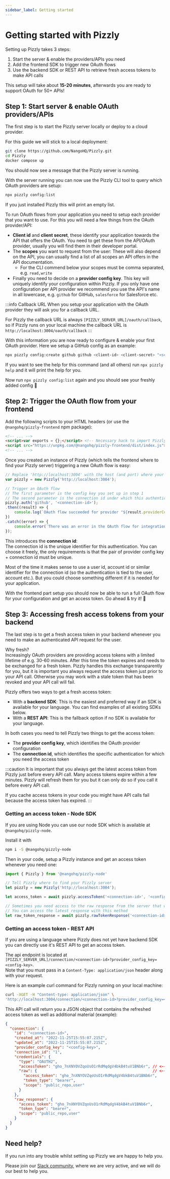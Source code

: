 ```yaml
---
sidebar_label: Getting started
---
```


# Getting started with Pizzly

Setting up Pizzly takes 3 steps:
1. Start the server & enable the providers/APIs you need
2. Add the frontend SDK to trigger new OAuth flows
3. Use the backend SDK or REST API to retrieve fresh access tokens to make API calls

This setup will take about **15-20 minutes**, afterwards you are ready to support OAuth for 50+ APIs!

## Step 1: Start server & enable OAuth providers/APIs
The first step is to start the Pizzly server locally or deploy to a cloud provider.

For this guide we will stick to a local deployment:
```bash
git clone https://github.com/NangoHQ/Pizzly.git
cd Pizzly
docker compose up
```

You should now see a message that the Pizzly server is running.

With the server running you can now use the Pizzly CLI tool to query which OAuth providers are setup:
```bash
npx pizzly config:list
```
If you just installed Pizzly this will print an empty list.

To run OAuth flows from your application you need to setup each provider that you want to use. For this you will need a few things from the OAuth provider/API:
- **Client id** and **client secret**, these identify your application towards the API that offers the OAuth. You need to get these from the API/OAuth provider, usually you will find them in their developer portal.
- The **scopes** you want to request from the user: These will also depend on the API, you can usually find a list of all scopes an API offers in the API documentation.
    - For the CLI commend below your scopes must be comma separated, e.g. `read,write`
- Finally you need to decide on a **provider config key**. This key will uniquely identify your configuration within Pizzly. If you only have one configuration per API provider we recommend you use the API's name in all lowercase, e.g. `github` for GitHub, `salesforce` for Salesforce etc.

:::info Callback URL
When you setup your application with the OAuth provider they will ask you for a callback URL.

For Pizzly the callback URL is always `[PIZZLY_SERVER_URL]/oauth/callback`, so if Pizzly runs on your local machine the callback URL is `http://localhost:3004/oauth/callback`
:::

With this information you are now ready to configure & enable your first OAuth provider. Here we setup a GitHub config as an example:
```bash
npx pizzly config:create github github <client-id> <client-secret> "<scopes>"
```
If you want to see the help for this command (and all others) run `npx pizzly help` and it will print the help for you.

Now run `npx pizzly config:list` again and you should see your freshly added config 🎉

## Step 2: Trigger the OAuth flow from your frontend

Add the following scripts to your HTML headers (or use the `@nangohq/pizzly-frontend` npm package): 
```html
<!-- ... -->
<script>var exports = {};</script> <!-- Necessary hack to import Pizzly's script successfully. -->
<script src="https://unpkg.com/@nangohq/pizzly-frontend/dist/index.js"></script>
<!-- ... -->
```

Once you created an instance of Pizzly (which tells the frontend where to find your Pizzly server) triggering a new OAuth flow is easy:
```ts
// Replace 'http://localhost:3004' with the host (and port) where your Pizzly server can be accessed
var pizzly = new Pizzly('http://localhost:3004');

// Trigger an OAuth flow
// The first parameter is the config key you set up in step 1
// The second parameter is the connection id under which this authentication should be stored
pizzly.auth('github', '<connection-id>');
.then((result) => { 
    console.log(`OAuth flow succeeded for provider "${result.providerConfigKey}" and connection-id "${result.connectionId}"!`);
})
.catch((error) => {
    console.error(`There was an error in the OAuth flow for integration "${error.providerConfigKey}" and connection-id "${error.connectionId}": ${error.error.type} - ${error.error.message}`);
});
```

This introduces the **connection id**:  
The connection id is the unique identifier for this authentication. You can choose it freely, the only requirements is that the pair of provider config key + connection id must be unique.

Most of the time it makes sense to use a user id, account id or similar identifier for the connection id (so the authentication is tied to the user, account etc.). But you could choose something different if it is needed for your application.

With the frontend part setup you should now be able to run a full OAuth flow for your configuration and get an access token. Go ahead & try it! 🙌


## Step 3: Accessing fresh access tokens from your backend

The last step is to get a fresh access token in your backend whenever you need to make an authenticated API request for the user.

Why fresh?  
Increasingly OAuth providers are providing access tokens with a limited lifetime of e.g. 30-60 minutes. After this time the token expires and needs to be exchanged for a fresh token. Pizzly handles this exchange transparently for you, but it is important you always request the access token just prior to your API call. Otherwise you may work with a stale token that has been revoked and your API call will fail.

Pizzly offers two ways to get a fresh access token:
- With a **backend SDK**: This is the easiest and preferred way if an SDK is available for your language. You can find examples of all existing SDKs below.
- With a **REST API**: This is the fallback option if no SDK is available for your language.

In both cases you need to tell Pizzly two things to get the access token:
- The **provider config key**, which identifies the OAuth provider configuration
- The **connection id**, which identifies the specific authentication for which you need the access token

:::caution
It is important that you always get the latest access token from Pizzly just before every API call. Many access tokens expire within a few minutes. Pizzly will refresh them for you but it can only do so if you call it before every API call.

If you cache access tokens in your code you might have API calls fail because the access token has expired.
:::

### Getting an access token - Node SDK
If you are using Node you can use our node SDK which is available at `@nangohq/pizzly-node`.

Install it with
```bash
npm i -S @nangohq/pizzly-node
```

Then in your code, setup a Pizzly instance and get an access token whenever you need one:
```ts
import { Pizzly } from '@nangohq/pizzly-node'

// Tell Pizzly where to find your Pizzly server
let pizzly = new Pizzly('http://localhost:3004');

let access_token = await pizzly.accessToken('<connection-id>', '<config-key>');

// Sometimes you need access to the raw response from the server that was sent along with the access token (because it contains additional metadata you need)
// You can access the latest response with this method
let raw_token_response = await pizzly.rawTokenResponse('<connection-id>', '<config-key>');
```

### Getting an access token - REST API
If you are using a language where Pizzly does not yet have backend SDK you can directly use it's REST API to get an access token.

The api endpoint is located at `[PIZZLY_SERVER_URL]/connection/<connection-id>?provider_config_key=<config-key>`.  
Note that you must pass in a `Content-Type: application/json` header along with your request.

Here is an example curl command for Pizzly running on your local machine:
```bash
curl -XGET -H "Content-type: application/json" \
'http://localhost:3004/connection/<connection-id>?provider_config_key=<config-key>'
```

This API call will return you a JSON object that contains the refreshed access token as well as additional material (example):
```json
{
  "connection": {
    "id": "<connection-id>",
    "created_at": "2022-11-25T15:55:07.215Z",
    "updated_at": "2022-11-25T15:55:07.215Z",
    "provider_config_key": "<config-key>",
    "connection_id": "1",
    "credentials": {
      "type": "OAUTH2",
      "accessToken": "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", // <--- Use this access token for API requests
      "raw": {                                                   // <--- If you need access to the raw token response from the server, use this
        "access_token": "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",
        "token_type": "bearer",
        "scope": "public_repo,user"
      }
    },
    "raw_response": {
      "access_token": "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",
      "token_type": "bearer",
      "scope": "public_repo,user"
    }
  }
}
```

## Need help?

If you run into any trouble whilst setting up Pizzly we are happy to help you.

Please join our [Slack community](https://nango.dev/slack), where we are very active, and we will do our best to help you.

